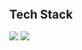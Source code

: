 <div >
	<h2>Tech Stack</h2>
	<img src="https://img.shields.io/badge/React-61DAFB?style=for-the-badge&logo=react&logoColor=white"> 
	<img src="https://img.shields.io/badge/typescript-3178C6?style=for-the-badge&logo=typescript&logoColor
	<br/> 
 	<img src="https://img.shields.io/badge/figma-F24E1E?style=for-the-badge&logo=figma&logoColor=white"> 

  <br/> <br/> 
	
</div>
<!--  <img src="https://github-readme-stats.vercel.app/api?username=joywhy&show_icons=true">  -->



